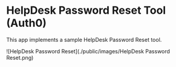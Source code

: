 # HelpDesk Password Reset Tool (Auth0)

This app implements a sample HelpDesk Password Reset tool.

![HelpDesk Password Reset](./public/images/HelpDesk Password Reset.png)